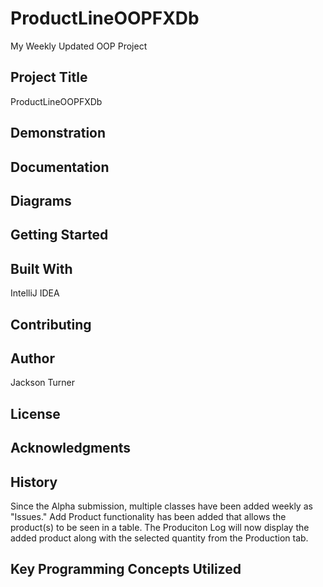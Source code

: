 # ProductLineOOPFXDb
My Weekly Updated OOP Project
## Project Title
ProductLineOOPFXDb

## Demonstration

## Documentation

## Diagrams

## Getting Started

## Built With
IntelliJ IDEA

## Contributing

## Author
Jackson Turner

## License

## Acknowledgments

## History
Since the Alpha submission, multiple classes have been added weekly as "Issues." Add Product functionality has been added that allows the product(s) to be seen in a table. The Produciton Log will now display the added product along with the selected quantity from the Production tab.
## Key Programming Concepts Utilized
